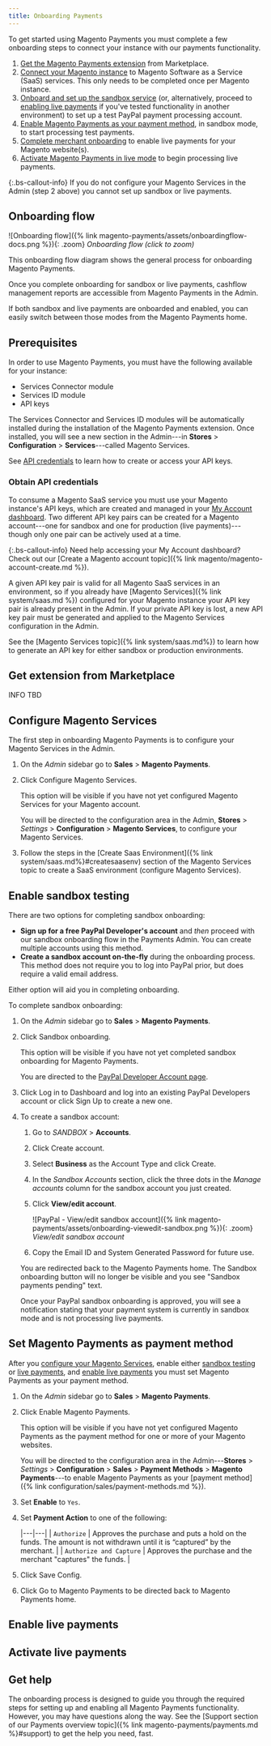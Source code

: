 ```yaml
---
title: Onboarding Payments
---
```


To get started using Magento Payments you must complete a few onboarding steps to connect your instance with our payments functionality.

1. [Get the Magento Payments extension](#get-extension-from-marketplace) from Marketplace.
1. [Connect your Magento instance](#configure-magento-services) to Magento Software as a Service (SaaS) services. This only needs to be completed once per Magento instance.
1. [Onboard and set up the sandbox service](#enable-sandbox-testing) (or, alternatively, proceed to [enabling live payments](#enable-live-payments) if you've tested functionality in another environment) to set up a test PayPal payment processing account.
1. [Enable Magento Payments as your payment method](#set-magento-payments-as-payment-method), in sandbox mode, to start processing test payments.
1. [Complete merchant onboarding](#enable-live-payments) to enable live payments for your Magento website(s).
1. [Activate Magento Payments in live mode](#activate-live-payments) to begin processing live payments.

{:.bs-callout-info}
If you do not configure your Magento Services in the Admin (step 2 above) you cannot set up sandbox or live payments.

## Onboarding flow

![Onboarding flow]({% link magento-payments/assets/onboardingflow-docs.png %}){: .zoom}
_Onboarding flow (click to zoom)_

This onboarding flow diagram shows the general process for onboarding Magento Payments.

Once you complete onboarding for sandbox or live payments, cashflow management reports are accessible from Magento Payments in the Admin.

If both sandbox and live payments are onboarded and enabled, you can easily switch between those modes from the Magento Payments home.

## Prerequisites

In order to use Magento Payments, you must have the following available for your instance:

* Services Connector module
* Services ID module
* API keys

The Services Connector and Services ID modules will be automatically installed during the installation of the Magento Payments extension. Once installed, you will see a new section in the Admin---in **Stores** > **Configuration** > **Services**---called Magento Services.

See [API credentials](#obtain-api-credentials) to learn how to create or access your API keys.

### Obtain API credentials

To consume a Magento SaaS service you must use your Magento instance's API keys, which are created and managed in your [My Account dashboard](https://account.magento.com/customer/account/login). Two different API key pairs can be created for a Magento account---one for sandbox and one for production (live payments)---though only one pair can be actively used at a time.

{:.bs-callout-info}
Need help accessing your My Account dashboard? Check out our [Create a Magento account topic]({% link magento/magento-account-create.md %}).

A given API key pair is valid for all Magento SaaS services in an environment, so if you already have [Magento Services]({% link system/saas.md %}) configured for your Magento instance your API key pair is already present in the Admin. If your private API key is lost, a new API key pair must be generated and applied to the Magento Services configuration in the Admin.

See the [Magento Services topic]({% link system/saas.md%}) to learn how to generate an API key for either sandbox or production environments.

## Get extension from Marketplace

INFO TBD
## Configure Magento Services

The first step in onboarding Magento Payments is to configure your Magento Services in the Admin.

1. On the _Admin_ sidebar go to **Sales** > **Magento Payments**.
1. Click <span class="btn">Configure Magento Services</span>.

   This option will be visible if you have not yet configured Magento Services for your Magento account.

   You will be directed to the configuration area in the Admin, **Stores** > _Settings_ > **Configuration** > **Magento Services**, to configure your Magento Services.

1. Follow the steps in the [Create Saas Environment]({% link system/saas.md%}#createsaasenv) section of the Magento Services topic to create a SaaS environment (configure Magento Services).

## Enable sandbox testing

There are two options for completing sandbox onboarding:

* **Sign up for a free PayPal Developer's account** and _then_ proceed with our sandbox onboarding flow in the Payments Admin. You can create multiple accounts using this method.
* **Create a sandbox account on-the-fly** during the onboarding process. This method does not require you to log into PayPal prior, but does require a valid email address.

Either option will aid you in completing onboarding.

To complete sandbox onboarding:

1. On the _Admin_ sidebar go to **Sales** > **Magento Payments**.
1. Click <span class="btn">Sandbox onboarding</span>.

   This option will be visible if you have not yet completed sandbox onboarding for Magento Payments.

   You are directed to the [PayPal Developer Account page](https://developer.paypal.com/developer/accounts/).

1. Click <span class="btn">Log in to Dashboard</span> and log into an existing PayPal Developers account or click <span class="btn">Sign Up</span> to create a new one.
1. To create a sandbox account:
   1. Go to _SANDBOX_ > **Accounts**.
   1. Click <span class="btn">Create account</span>.
   1. Select **Business** as the Account Type and click <span class="btn">Create</span>.
   1. In the _Sandbox Accounts_ section, click the three dots in the _Manage accounts_ column for the sandbox account you just created.
   1. Click **View/edit account**.

      ![PayPal - View/edit sandbox account]({% link magento-payments/assets/onboarding-viewedit-sandbox.png %}){: .zoom}
      _View/edit sandbox account_

   1. Copy the Email ID and System Generated Password for future use.

   You are redirected back to the Magento Payments home. The <span class="btn">Sandbox onboarding</span> button will no longer be visible and you see "Sandbox payments pending" text.

   Once your PayPal sandbox onboarding is approved, you will see a notification stating that your payment system is currently in sandbox mode and is not processing live payments.

## Set Magento Payments as payment method

After you [configure your Magento Services](#configure-magento-services), enable either [sandbox testing](#enable-sandbox-testing) or [live payments](#enable-live-payments), and [enable live payments](#enable-live-payments) you must set Magento Payments as your payment method.

1. On the _Admin_ sidebar go to **Sales** > **Magento Payments**.
1. Click <span class="btn">Enable Magento Payments</span>.

   This option will be visible if you have not yet configured Magento Payments as the payment method for one or more of your Magento websites.

   You will be directed to the configuration area in the Admin---**Stores** > _Settings_ > **Configuration** > **Sales** > **Payment Methods** > **Magento Payments**---to enable Magento Payments as your [payment method]({% link configuration/sales/payment-methods.md %}).

1. Set **Enable** to `Yes`.
1. Set **Payment Action** to one of the following:

   |---|---|
   | `Authorize`  |  Approves the purchase and puts a hold on the funds. The amount is not withdrawn until it is “captured” by the merchant. |
   | `Authorize and Capture`  | Approves the purchase and the merchant "captures" the funds. |

1. Click <span class="btn">Save Config</span>.
1. Click <span class="btn">Go to Magento Payments</span> to be directed back to Magento Payments home.

## Enable live payments

## Activate live payments

## Get help

The onboarding process is designed to guide you through the required steps for setting up and enabling all Magento Payments functionality. However, you may have questions along the way. See the [Support section of our Payments overview topic]({% link magento-payments/payments.md %}#support) to get the help you need, fast.